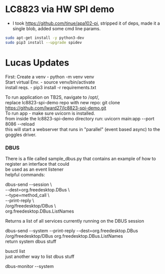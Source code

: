 # LC8823 via HW SPI demo

- I took https://github.com/tinue/apa102-pi, stripped it of deps, made it a single blob, added some cmd line params.

```bash  
sudo apt-get install -y python3-dev  
sudo pip3 install --upgrade spidev  
```

# Lucas Updates

First: Create a venv - python -m venv venv  
Start virtual Env. - source venv/bin/activate  
install reqs. - pip3 install -r requirements.txt  

To run application on TB2S, navigate to /opt/,  
replace lc8823-spi-demo repo with new repo: git clone https://github.com/lward27/lc8823-spi-demo.git  
To run app - make sure uvicorn is installed.  
from inside the lc8823-spi-demo directory run: uvicorn main:app --port 8086 --reload  
this will start a webserver that runs in "parallel" (event based async) to the goggles driver.  

### DBUS
There is a file called sample_dbus.py that contains an example of how to register an interface that could  
be used as an event listener  
helpful commands:  

dbus-send --session           \  
  --dest=org.freedesktop.DBus \  
  --type=method_call          \  
  --print-reply               \  
  /org/freedesktop/DBus       \  
  org.freedesktop.DBus.ListNames  

Returns a list of all services currently running on the DBUS session  

dbus-send --system --print-reply --dest=org.freedesktop.DBus /org/freedesktop/DBus org.freedesktop.DBus.ListNames  
return system dbus stuff  

busctl list  
just another way to list dbus stuff  

dbus-monitor --system